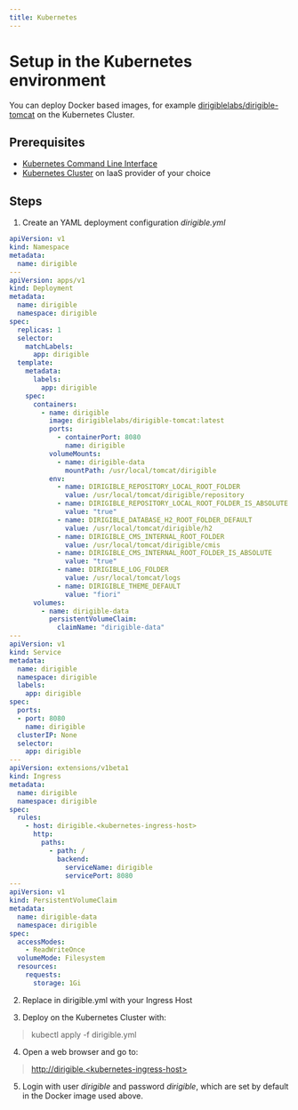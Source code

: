 ```yaml
---
title: Kubernetes
---
```


Setup in the Kubernetes environment
===


You can deploy Docker based images, for example [dirigiblelabs/dirigible-tomcat](https://hub.docker.com/r/dirigiblelabs/dirigible-tomcat/) on the Kubernetes Cluster.

Prerequisites
---

- [Kubernetes Command Line Interface](https://kubernetes.io/docs/tasks/tools/install-kubectl/)
- [Kubernetes Cluster](https://kubernetes.io/docs/setup/pick-right-solution/) on IaaS provider of your choice

Steps
---

1. Create an YAML deployment configuration *dirigible.yml*

  ```yaml
  apiVersion: v1
  kind: Namespace
  metadata:
    name: dirigible
  ---
  apiVersion: apps/v1
  kind: Deployment
  metadata:
    name: dirigible
    namespace: dirigible
  spec:
    replicas: 1
    selector:
      matchLabels:
        app: dirigible
    template:
      metadata:
        labels:
          app: dirigible
      spec:
        containers:
          - name: dirigible
            image: dirigiblelabs/dirigible-tomcat:latest
            ports:
              - containerPort: 8080
                name: dirigible
            volumeMounts:
              - name: dirigible-data
                mountPath: /usr/local/tomcat/dirigible
            env:
              - name: DIRIGIBLE_REPOSITORY_LOCAL_ROOT_FOLDER
                value: /usr/local/tomcat/dirigible/repository
              - name: DIRIGIBLE_REPOSITORY_LOCAL_ROOT_FOLDER_IS_ABSOLUTE
                value: "true"
              - name: DIRIGIBLE_DATABASE_H2_ROOT_FOLDER_DEFAULT
                value: /usr/local/tomcat/dirigible/h2
              - name: DIRIGIBLE_CMS_INTERNAL_ROOT_FOLDER
                value: /usr/local/tomcat/dirigible/cmis
              - name: DIRIGIBLE_CMS_INTERNAL_ROOT_FOLDER_IS_ABSOLUTE
                value: "true"
              - name: DIRIGIBLE_LOG_FOLDER
                value: /usr/local/tomcat/logs
              - name: DIRIGIBLE_THEME_DEFAULT
                value: "fiori"
        volumes:
          - name: dirigible-data
            persistentVolumeClaim:
              claimName: "dirigible-data"
  ---
  apiVersion: v1
  kind: Service
  metadata:
    name: dirigible
    namespace: dirigible
    labels:
      app: dirigible
  spec:
    ports:
    - port: 8080
      name: dirigible
    clusterIP: None
    selector:
      app: dirigible
  ---
  apiVersion: extensions/v1beta1
  kind: Ingress
  metadata:
    name: dirigible
    namespace: dirigible
  spec:
    rules:
      - host: dirigible.<kubernetes-ingress-host>
        http:
          paths:
            - path: /
              backend:
                serviceName: dirigible
                servicePort: 8080
  ---
  apiVersion: v1
  kind: PersistentVolumeClaim
  metadata:
    name: dirigible-data
    namespace: dirigible
  spec:
    accessModes:
      - ReadWriteOnce
    volumeMode: Filesystem
    resources:
      requests:
        storage: 1Gi
  ```
2. Replace <kubernetes-ingress-host> in dirigible.yml with your Ingress Host

3. Deploy on the Kubernetes Cluster with:

  > kubectl apply -f dirigible.yml

4. Open a web browser and go to:

  > [http://dirigible.<kubernetes-ingress-host<kubernetes-ingress-host>>](http://dirigible.<kubernetes-ingress-host<kubernetes-ingress-host>>)

5. Login with user *dirigible* and password *dirigible*, which are set by default in the Docker image used above.
